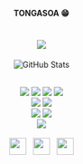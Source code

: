<p align=center>  <strong> TONGASOA 😁</strong> <p>
<h1 align=center><img src="https://readme-typing-svg.herokuapp.com?font=jetbrains+mono&color=%teal&size=23&center=true&vCenter=true&lines=RAKOTOARISOA+Louis+Sergio"></h1>

<div>
  <p align="center">
    <img src="https://github-readme-streak-stats.herokuapp.com?user=SergioDev22&theme=solarized-dark&date_format=j%20M%5B%20Y%5D" alt="GitHub Stats" /> <br/><br/>
  </p>
</div>

<div align="center">
    <img src="https://img.shields.io/badge/-Python-396E9B?style=for-the-badge&logo=python&logoColor=FFFFFF"/> 
    <img src="https://img.shields.io/badge/-HTML-E44D26?&style=for-the-badge&logo=html5&logoColor=FFFFFF"/>
    <img src="https://img.shields.io/badge/-CSS-42A5F5?&style=for-the-badge&logo=css3&logoColor=FFFFFF"/>
    <img src="https://img.shields.io/badge/-Php-1E87E3?style=for-the-badge&logo=php&logoColor=FFFFFF"/>
    <br>
    <img src="https://img.shields.io/badge/-MongoDb-1BEFCF?style=for-the-badge&logo=mongodb&logoColor=FFFFFF"/>
    <img src="https://img.shields.io/badge/-MySQL-E6892E?style=for-the-badge&logo=mysql&logoColor=FFFFFF"/>
    <br>
    <img src="https://img.shields.io/badge/-Linux-F9F63C?style=for-the-badge&logo=linux&logoColor=FFFFFF"/>
    <img src="https://img.shields.io/badge/-Windows-3CB7F9?style=for-the-badge&logo=windows&logoColor=FFFFFF"/>
    <br>
    <img src="https://img.shields.io/badge/-Chatbot-1BEFCF?style=for-the-badge&logo=chatbot&logoColor=FFFFFF"/>
</div>

<br>
  
<div align="center">
	<a href="https://portfolio.iteam-s.mg/?u=sergio"><img src="https://i1.wp.com/racontelemonde.cloud-sak.com/wp-content/uploads/2017/12/cropped-globe_PNG9.png?fit=512%2C512&ssl=1" width="30" height="30"></a> &nbsp; 
	<a href="https://www.linkedin.com/in/louis-sergio-rakotoarisoa-484a661a8/"><img src="https://cdn.jsdelivr.net/npm/simple-icons@5.23.0/icons/linkedin.svg" width="30" height="30"></a> &nbsp;
	<a href="mailto:sergiop20.aps1b@gmail.com"><img src="https://cdn.jsdelivr.net/npm/simple-icons@5.23.0/icons/gmail.svg" width="30" height="30"></a>
</div>
